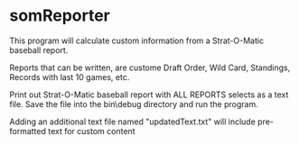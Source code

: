 # somReporter

This program will calculate custom information from a Strat-O-Matic baseball report.

Reports that can be written, are custome Draft Order, Wild Card, Standings, Records with last 10 games, etc.

Print out Strat-O-Matic baseball report with ALL REPORTS selects as a text file.
Save the file into the bin\debug directory and run the program.

Adding an additional text file named "updatedText.txt" will include pre-formatted text for custom content
